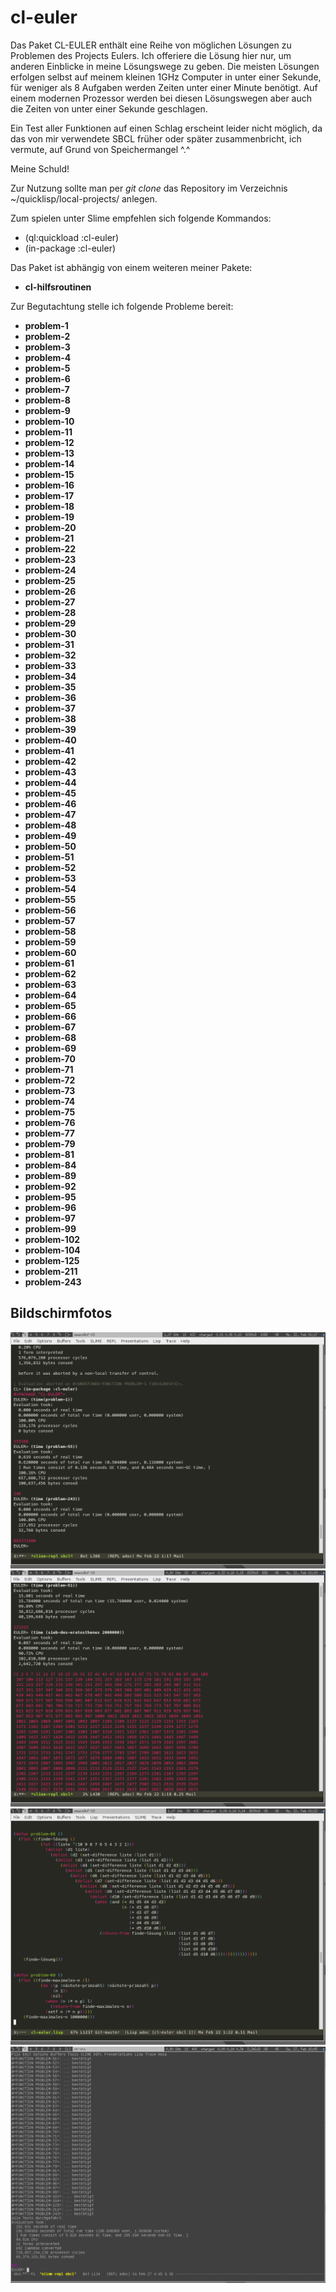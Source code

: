 cl-euler
========

Das Paket CL-EULER enthält eine Reihe von möglichen Lösungen zu
Problemen des Projects Eulers.
Ich offeriere die Lösung hier nur, um anderen Einblicke in meine
Lösungswege zu geben.
Die meisten Lösungen erfolgen selbst auf meinem kleinen 1GHz Computer
in unter einer Sekunde, für weniger als 8 Aufgaben werden Zeiten unter
einer Minute benötigt. Auf einem modernen Prozessor werden bei diesen
Lösungswegen aber auch die Zeiten von unter einer Sekunde geschlagen.

Ein Test aller Funktionen auf einen Schlag erscheint leider nicht
möglich, da das von mir verwendete SBCL früher oder später
zusammenbricht, ich vermute, auf Grund von Speichermangel ^.^

Meine Schuld!

Zur Nutzung sollte man per _git clone_ das Repository im Verzeichnis
~/quicklisp/local-projects/ anlegen.

Zum spielen unter Slime empfehlen sich folgende Kommandos:
- (ql:quickload :cl-euler)
- (in-package :cl-euler)


Das Paket ist abhängig von einem weiteren meiner Pakete:
* **cl-hilfsroutinen**

Zur Begutachtung stelle ich folgende Probleme bereit:
* **problem-1**
* **problem-2**
* **problem-3**
* **problem-4**
* **problem-5**
* **problem-6**
* **problem-7**
* **problem-8**
* **problem-9**
* **problem-10**
* **problem-11**
* **problem-12**
* **problem-13**
* **problem-14**
* **problem-15**
* **problem-16**
* **problem-17**
* **problem-18**
* **problem-19**
* **problem-20**
* **problem-21**
* **problem-22**
* **problem-23**
* **problem-24**
* **problem-25**
* **problem-26**
* **problem-27**
* **problem-28**
* **problem-29**
* **problem-30**
* **problem-31**
* **problem-32**
* **problem-33**
* **problem-34**
* **problem-35**
* **problem-36**
* **problem-37**
* **problem-38**
* **problem-39**
* **problem-40**
* **problem-41**
* **problem-42**
* **problem-43**
* **problem-44**
* **problem-45**
* **problem-46**
* **problem-47**
* **problem-48**
* **problem-49**
* **problem-50**
* **problem-51**
* **problem-52**
* **problem-53**
* **problem-54**
* **problem-55**
* **problem-56**
* **problem-57**
* **problem-58**
* **problem-59**
* **problem-60**
* **problem-61**
* **problem-62**
* **problem-63**
* **problem-64**
* **problem-65**
* **problem-66**
* **problem-67**
* **problem-68**
* **problem-69**
* **problem-70**
* **problem-71**
* **problem-72**
* **problem-73**
* **problem-74**
* **problem-75**
* **problem-76**
* **problem-77**
* **problem-79**
* **problem-81**
* **problem-84**
* **problem-89**
* **problem-92**
* **problem-95**
* **problem-96**
* **problem-97**
* **problem-99**
* **problem-102**
* **problem-104**
* **problem-125**
* **problem-211**
* **problem-243**


Bildschirmfotos
---------------
![Bildschirmfoto](/bildschirmfoto.png)
![Bildschirmfoto2](/bildschirmfoto2.png)
![Bildschirmfoto3](/bildschirmfoto3.png)
![Bildschirmfoto4](/bildschirmfoto4.png)

